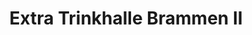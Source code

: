 ---
title: "Extra Trinkhalle Brammen II"
url: /krefeld/extra-trinkhalle-brammen-ii/
shop: Tickets
---